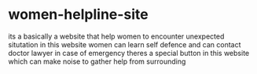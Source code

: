 # women-helpline-site
its a basically a website that help women to encounter unexpected situtation in this website women can learn self defence and can contact doctor lawyer in case of emergency theres a special button in this website which can make noise to gather help from surrounding
